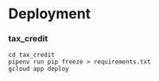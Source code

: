 

# Deployment



### tax_credit

```
cd tax_credit
pipenv run pip freeze > requirements.txt
gcloud app deploy
```

